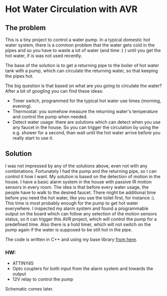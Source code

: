 # Hot Water Circulation with AVR

## The problem
This is a tiny project to control a water pump. In a typical domestic hot water system, there is a common problem that the water gets cold in the pipes and so you have to waste a lot of water (and time :) ) until you get the hot water, if is was not used recently.

The base of the solution is to get a returning pipe to the boiler of hot water tank with a pump, which can circulate the returning water, so that keeping the pipes hot.

The big question is that based on what are you going to circulate the water? After a bit of googling you can find these ideas:
* Timer switch, programmed for the typical hot water use times (morning, evening).
* Thermostat: you somehow measure the returning water's temperature and control the pump when needed.
* Detect water usage: there are solutions which can detect when you use any faucet in the house. So you can trigger the circulation by using the e.g. shower for a second, than wait until the hot water arrive before you really start to use it.

## Solution
I was not impressed by any of the solutions above, even not with any combinations. Fortunately I had the pump and the returning pipe, so I can control it how I want.
My solution is based on the detection of motion in the house. I have a basic alarm system in the house with passive IR motion sensors in every room. The idea is that before every water usage, the people have to walk to the desired faucet. There might be additional time before you need the hot water, like you use the toilet first, for instance :). This time is most probably enough for the pump to get hot water everywhere.
I inspected my alarm system and found a programmable output on the board which can follow any selection of the motion sensors status, so it can trigger this AVR project, which will control the pump for a predefined time.
Also there is a hold timer, which will not switch on the pump again if the water is supposed to be still hot in the pipe.

The code is written in C++ and using my base library [from here](https://github.com/libesz/AvrCppBaseLib).

### HW:
* ATTINY45
* Opto couplers for both input from the alarm system and towards the output
* 12V relay to control the pump

Schematic comes later.
